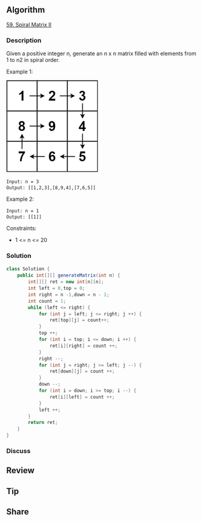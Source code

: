 ## Algorithm

[59. Spiral Matrix II](https://leetcode.com/problems/spiral-matrix-ii/)

### Description

Given a positive integer n, generate an n x n matrix filled with elements from 1 to n2 in spiral order.


Example 1:

![](assets/20220421-228bd9e0.png)

```
Input: n = 3
Output: [[1,2,3],[8,9,4],[7,6,5]]
```

Example 2:

```
Input: n = 1
Output: [[1]]
```

Constraints:

- 1 <= n <= 20

### Solution

```java
class Solution {
    public int[][] generateMatrix(int n) {
        int[][] ret = new int[n][n];
        int left = 0,top = 0;
        int right = n -1,down = n - 1;
        int count = 1;
        while (left <= right) {
            for (int j = left; j <= right; j ++) {
                ret[top][j] = count++;
            }
            top ++;
            for (int i = top; i <= down; i ++) {
                ret[i][right] = count ++;
            }
            right --;
            for (int j = right; j >= left; j --) {
                ret[down][j] = count ++;
            }
            down --;
            for (int i = down; i >= top; i --) {
                ret[i][left] = count ++;
            }
            left ++;
        }
        return ret;
    }
}
```

### Discuss

## Review


## Tip


## Share
